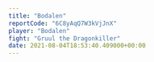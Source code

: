 ```yaml
---
title: "Bodalen"
reportCode: "6C8yAqQ7W3kVjJnX"
player: "Bodalen"
fight: "Gruul the Dragonkiller"
date: 2021-08-04T18:53:40.409000+00:00
---
```

